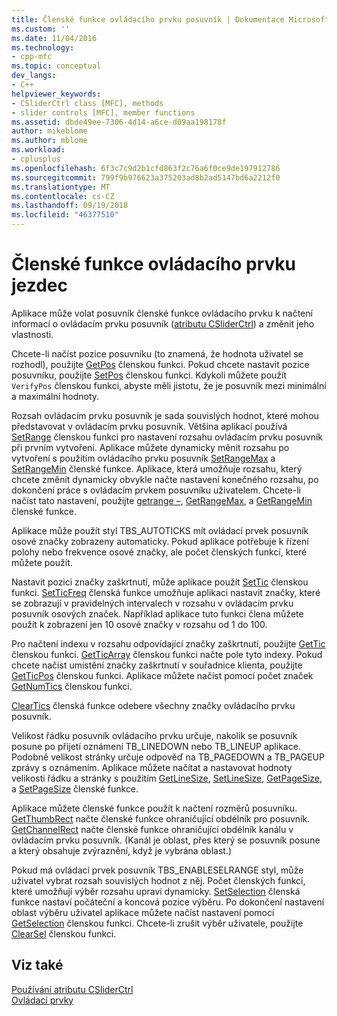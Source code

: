 ```yaml
---
title: Členské funkce ovládacího prvku posuvník | Dokumentace Microsoftu
ms.custom: ''
ms.date: 11/04/2016
ms.technology:
- cpp-mfc
ms.topic: conceptual
dev_langs:
- C++
helpviewer_keywords:
- CSliderCtrl class [MFC], methods
- slider controls [MFC], member functions
ms.assetid: dbde49ee-7306-4d14-a6ce-d09aa198178f
author: mikeblome
ms.author: mblome
ms.workload:
- cplusplus
ms.openlocfilehash: 6f3c7c9d2b1cfd863f2c76a6f0ce9de197912786
ms.sourcegitcommit: 799f9b976623a375203ad8b2ad5147bd6a2212f0
ms.translationtype: MT
ms.contentlocale: cs-CZ
ms.lasthandoff: 09/19/2018
ms.locfileid: "46377510"
---
```

# <a name="slider-control-member-functions"></a>Členské funkce ovládacího prvku jezdec

Aplikace může volat posuvník členské funkce ovládacího prvku k načtení informací o ovládacím prvku posuvník ([atributu CSliderCtrl](../mfc/reference/csliderctrl-class.md)) a změnit jeho vlastnosti.

Chcete-li načíst pozice posuvníku (to znamená, že hodnota uživatel se rozhodl), použijte [GetPos](../mfc/reference/csliderctrl-class.md#getpos) členskou funkci. Pokud chcete nastavit pozice posuvníku, použijte [SetPos](../mfc/reference/csliderctrl-class.md#setpos) členskou funkci. Kdykoli můžete použít `VerifyPos` členskou funkci, abyste měli jistotu, že je posuvník mezi minimální a maximální hodnoty.

Rozsah ovládacím prvku posuvník je sada souvislých hodnot, které mohou představovat v ovládacím prvku posuvník. Většina aplikací používá [SetRange](../mfc/reference/csliderctrl-class.md#setrange) členskou funkci pro nastavení rozsahu ovládacím prvku posuvník při prvním vytvoření. Aplikace můžete dynamicky měnit rozsahu po vytvoření s použitím ovládacího prvku posuvník [SetRangeMax](../mfc/reference/csliderctrl-class.md#setrangemax) a [SetRangeMin](../mfc/reference/csliderctrl-class.md#setrangemin) členské funkce. Aplikace, která umožňuje rozsahu, který chcete změnit dynamicky obvykle načte nastavení konečného rozsahu, po dokončení práce s ovládacím prvkem posuvníku uživatelem. Chcete-li načíst tato nastavení, použijte [getrange –](../mfc/reference/csliderctrl-class.md#getrange), [GetRangeMax](../mfc/reference/csliderctrl-class.md#getrangemax), a [GetRangeMin](../mfc/reference/csliderctrl-class.md#getrangemin) členské funkce.

Aplikace může použít styl TBS_AUTOTICKS mít ovládací prvek posuvník osové značky zobrazeny automaticky. Pokud aplikace potřebuje k řízení polohy nebo frekvence osové značky, ale počet členských funkcí, které můžete použít.

Nastavit pozici značky zaškrtnutí, může aplikace použít [SetTic](../mfc/reference/csliderctrl-class.md#settic) členskou funkci. [SetTicFreq](../mfc/reference/csliderctrl-class.md#setticfreq) členská funkce umožňuje aplikaci nastavit značky, které se zobrazují v pravidelných intervalech v rozsahu v ovládacím prvku posuvník osových značek. Například aplikace tuto funkci člena můžete použít k zobrazení jen 10 osové značky v rozsahu od 1 do 100.

Pro načtení indexu v rozsahu odpovídající značky zaškrtnutí, použijte [GetTic](../mfc/reference/csliderctrl-class.md#gettic) členskou funkci. [GetTicArray](../mfc/reference/csliderctrl-class.md#getticarray) členskou funkci načte pole tyto indexy. Pokud chcete načíst umístění značky zaškrtnutí v souřadnice klienta, použijte [GetTicPos](../mfc/reference/csliderctrl-class.md#getticpos) členskou funkci. Aplikace můžete načíst pomocí počet značek [GetNumTics](../mfc/reference/csliderctrl-class.md#getnumtics) členskou funkci.

[ClearTics](../mfc/reference/csliderctrl-class.md#cleartics) členská funkce odebere všechny značky ovládacího prvku posuvník.

Velikost řádku posuvník ovládacího prvku určuje, nakolik se posuvník posune po přijetí oznámení TB_LINEDOWN nebo TB_LINEUP aplikace. Podobně velikost stránky určuje odpověď na TB_PAGEDOWN a TB_PAGEUP zprávy s oznámením. Aplikace můžete načítat a nastavovat hodnoty velikosti řádku a stránky s použitím [GetLineSize](../mfc/reference/csliderctrl-class.md#getlinesize), [SetLineSize](../mfc/reference/csliderctrl-class.md#setlinesize), [GetPageSize](../mfc/reference/csliderctrl-class.md#getpagesize), a [SetPageSize](../mfc/reference/csliderctrl-class.md#setpagesize) členské funkce.

Aplikace můžete členské funkce použít k načtení rozměrů posuvníku. [GetThumbRect](../mfc/reference/csliderctrl-class.md#getthumbrect) načte členské funkce ohraničující obdélník pro posuvník. [GetChannelRect](../mfc/reference/csliderctrl-class.md#getchannelrect) načte členské funkce ohraničující obdélník kanálu v ovládacím prvku posuvník. (Kanál je oblast, přes který se posuvník posune a který obsahuje zvýraznění, když je vybrána oblast.)

Pokud má ovládací prvek posuvník TBS_ENABLESELRANGE styl, může uživatel vybrat rozsah souvislých hodnot z něj. Počet členských funkcí, které umožňují výběr rozsahu upraví dynamicky. [SetSelection](../mfc/reference/csliderctrl-class.md#setselection) členská funkce nastaví počáteční a koncová pozice výběru. Po dokončení nastavení oblast výběru uživatel aplikace můžete načíst nastavení pomocí [GetSelection](../mfc/reference/csliderctrl-class.md#getselection) členskou funkci. Chcete-li zrušit výběr uživatele, použijte [ClearSel](../mfc/reference/csliderctrl-class.md#clearsel) členskou funkci.

## <a name="see-also"></a>Viz také

[Používání atributu CSliderCtrl](../mfc/using-csliderctrl.md)<br/>
[Ovládací prvky](../mfc/controls-mfc.md)

